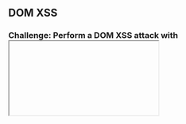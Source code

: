 ## DOM XSS
### Challenge: Perform a DOM XSS attack with <iframe src="javascript:alert(`xss`)">.

Enter ``<iframe src="javascript:alert(`xss`)">`` at search box.

_Note: There are many ways to weaponize XSS attack. One common example would be to use `alert(document.cookie)` to steal client's session cookie or perform CSRF attack (using victim to execute malicious code/commands on your behalf)_ 
